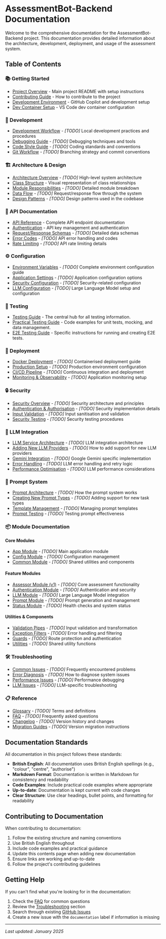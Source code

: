 # AssessmentBot-Backend Documentation

Welcome to the comprehensive documentation for the AssessmentBot-Backend project. This documentation provides detailed information about the architecture, development, deployment, and usage of the assessment system.

## Table of Contents

### 📚 Getting Started

- [Project Overview](../README.md) - Main project README with setup instructions
- [Contributing Guide](../CONTRIBUTING.md) - How to contribute to the project
- [Development Environment](copilot-environment.md) - GitHub Copilot and development setup
- [Dev Container Setup](../.devcontainer/README.md) - VS Code dev container configuration

### 🔧 Development

- [Development Workflow](development/workflow.md) - _[TODO]_ Local development practices and procedures
- [Debugging Guide](development/debugging.md) - _[TODO]_ Debugging techniques and tools
- [Code Style Guide](development/code-style.md) - _[TODO]_ Coding standards and conventions
- [Git Workflow](development/git-workflow.md) - _[TODO]_ Branching strategy and commit conventions

### 🏗️ Architecture & Design

- [Architecture Overview](architecture/overview.md) - _[TODO]_ High-level system architecture
- [Class Structure](design/ClassStructure.md) - Visual representation of class relationships
- [Module Responsibilities](architecture/modules.md) - _[TODO]_ Detailed module breakdown
- [Data Flow](architecture/data-flow.md) - _[TODO]_ Request/response flow through the system
- [Design Patterns](architecture/patterns.md) - _[TODO]_ Design patterns used in the codebase

### 🔌 API Documentation

- [API Reference](api/API_Documentation.md) - Complete API endpoint documentation
- [Authentication](auth/API_Key_Management.md) - API key management and authentication
- [Request/Response Schemas](api/schemas.md) - _[TODO]_ Detailed data schemas
- [Error Codes](api/error-codes.md) - _[TODO]_ API error handling and codes
- [Rate Limiting](api/rate-limiting.md) - _[TODO]_ API rate limiting details

### ⚙️ Configuration

- [Environment Variables](configuration/environment.md) - _[TODO]_ Complete environment configuration guide
- [Application Settings](configuration/settings.md) - _[TODO]_ Application configuration options
- [Security Configuration](configuration/security.md) - _[TODO]_ Security-related configuration
- [LLM Configuration](configuration/llm.md) - _[TODO]_ Large Language Model setup and configuration

### 🧪 Testing

- [Testing Guide](testing/README.md) - The central hub for all testing information.
- [Practical Testing Guide](testing/PRACTICAL_GUIDE.md) - Code examples for unit tests, mocking, and data management.
- [E2E Testing Guide](testing/E2E_GUIDE.md) - Specific instructions for running and creating E2E tests.

### 🚀 Deployment

- [Docker Deployment](deployment/docker.md) - _[TODO]_ Containerised deployment guide
- [Production Setup](deployment/production.md) - _[TODO]_ Production environment configuration
- [CI/CD Pipeline](deployment/cicd.md) - _[TODO]_ Continuous integration and deployment
- [Monitoring & Observability](deployment/monitoring.md) - _[TODO]_ Application monitoring setup

### 🔒 Security

- [Security Overview](security/overview.md) - _[TODO]_ Security architecture and principles
- [Authentication & Authorisation](security/auth.md) - _[TODO]_ Security implementation details
- [Input Validation](security/validation.md) - _[TODO]_ Input sanitisation and validation
- [Security Testing](security/testing.md) - _[TODO]_ Security testing procedures

### 🤖 LLM Integration

- [LLM Service Architecture](llm/architecture.md) - _[TODO]_ LLM integration architecture
- [Adding New LLM Providers](llm/providers.md) - _[TODO]_ How to add support for new LLM providers
- [Gemini Integration](llm/gemini.md) - _[TODO]_ Google Gemini specific implementation
- [Error Handling](llm/error-handling.md) - _[TODO]_ LLM error handling and retry logic
- [Performance Optimisation](llm/performance.md) - _[TODO]_ LLM performance considerations

### 📝 Prompt System

- [Prompt Architecture](prompts/architecture.md) - _[TODO]_ How the prompt system works
- [Creating New Prompt Types](prompts/new-types.md) - _[TODO]_ Adding support for new task types
- [Template Management](prompts/templates.md) - _[TODO]_ Managing prompt templates
- [Prompt Testing](prompts/testing.md) - _[TODO]_ Testing prompt effectiveness

### 📦 Module Documentation

#### Core Modules

- [App Module](modules/app.md) - _[TODO]_ Main application module
- [Config Module](modules/config.md) - _[TODO]_ Configuration management
- [Common Module](modules/common.md) - _[TODO]_ Shared utilities and components

#### Feature Modules

- [Assessor Module (v1)](modules/assessor.md) - _[TODO]_ Core assessment functionality
- [Authentication Module](modules/auth.md) - _[TODO]_ Authentication and security
- [LLM Module](modules/llm.md) - _[TODO]_ Large Language Model integration
- [Prompt Module](modules/prompt.md) - _[TODO]_ Prompt generation and management
- [Status Module](modules/status.md) - _[TODO]_ Health checks and system status

#### Utilities & Components

- [Validation Pipes](modules/pipes.md) - _[TODO]_ Input validation and transformation
- [Exception Filters](modules/filters.md) - _[TODO]_ Error handling and filtering
- [Guards](modules/guards.md) - _[TODO]_ Route protection and authentication
- [Utilities](modules/utilities.md) - _[TODO]_ Shared utility functions

### 🛠️ Troubleshooting

- [Common Issues](troubleshooting/common-issues.md) - _[TODO]_ Frequently encountered problems
- [Error Diagnosis](troubleshooting/diagnosis.md) - _[TODO]_ How to diagnose system issues
- [Performance Issues](troubleshooting/performance.md) - _[TODO]_ Performance debugging
- [LLM Issues](troubleshooting/llm.md) - _[TODO]_ LLM-specific troubleshooting

### 📋 Reference

- [Glossary](reference/glossary.md) - _[TODO]_ Terms and definitions
- [FAQ](reference/faq.md) - _[TODO]_ Frequently asked questions
- [Changelog](reference/changelog.md) - _[TODO]_ Version history and changes
- [Migration Guides](reference/migrations.md) - _[TODO]_ Version migration instructions

## Documentation Standards

All documentation in this project follows these standards:

- **British English**: All documentation uses British English spellings (e.g., "colour", "centre", "authorise")
- **Markdown Format**: Documentation is written in Markdown for consistency and readability
- **Code Examples**: Include practical code examples where appropriate
- **Up-to-date**: Documentation is kept current with code changes
- **Clear Structure**: Use clear headings, bullet points, and formatting for readability

## Contributing to Documentation

When contributing to documentation:

1. Follow the existing structure and naming conventions
2. Use British English throughout
3. Include code examples and practical guidance
4. Update this contents page when adding new documentation
5. Ensure links are working and up-to-date
6. Follow the project's contributing guidelines

## Getting Help

If you can't find what you're looking for in the documentation:

1. Check the [FAQ](reference/faq.md) for common questions
2. Review the [Troubleshooting](troubleshooting/common-issues.md) section
3. Search through existing [GitHub Issues](https://github.com/h-arnold/AssessmentBot-Backend/issues)
4. Create a new issue with the `documentation` label if information is missing

---

_Last updated: January 2025_
